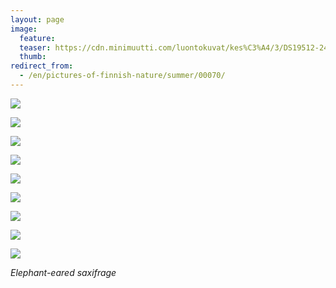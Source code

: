 ```yaml
---
layout: page
image:
  feature:
  teaser: https://cdn.minimuutti.com/luontokuvat/kes%C3%A4/3/DS19512-245px.jpg
  thumb:
redirect_from:
  - /en/pictures-of-finnish-nature/summer/00070/
---
```


![](https://cdn.minimuutti.com/luontokuvat/kes%C3%A4/3/DS18714-800px.jpg)

![](https://cdn.minimuutti.com/luontokuvat/kes%C3%A4/3/DS19472-800px.jpg)

![](https://cdn.minimuutti.com/luontokuvat/kes%C3%A4/3/DS19071-800px.jpg)

![](https://cdn.minimuutti.com/luontokuvat/kes%C3%A4/3/DS19083-800px.jpg)

![](https://cdn.minimuutti.com/luontokuvat/kes%C3%A4/3/DS19090-800px.jpg)

![](https://cdn.minimuutti.com/luontokuvat/kes%C3%A4/3/DS19093-800px.jpg)

![](https://cdn.minimuutti.com/luontokuvat/kes%C3%A4/3/DS19489-800px.jpg)

![](https://cdn.minimuutti.com/luontokuvat/kes%C3%A4/3/DS19511-800px.jpg)

![](https://cdn.minimuutti.com/luontokuvat/kes%C3%A4/3/DS19512-800px.jpg)

*Elephant-eared saxifrage*
